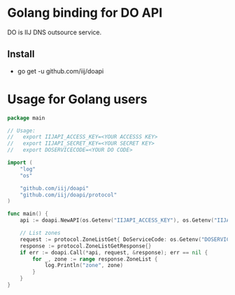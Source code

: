 # Golang binding for DO API

DO is IIJ DNS outsource service.

## Install

- go get -u github.com/iij/doapi

# Usage for Golang users

```go
package main

// Usage:
//   export IIJAPI_ACCESS_KEY=<YOUR ACCESSS KEY>
//   export IIJAPI_SECRET_KEY=<YOUR SECRET KEY>
//   export DOSERVICECODE=<YOUR DO CODE>

import (
	"log"
	"os"

	"github.com/iij/doapi"
	"github.com/iij/doapi/protocol"
)

func main() {
	api := doapi.NewAPI(os.Getenv("IIJAPI_ACCESS_KEY"), os.Getenv("IIJAPI_SECRET_KEY"))

    // List zones
	request := protocol.ZoneListGet{ DoServiceCode: os.Getenv("DOSERVICECODE"), }
	response := protocol.ZoneListGetResponse{}
	if err := doapi.Call(*api, request, &response); err == nil {
		for _, zone := range response.ZoneList { 
			log.Println("zone", zone)
		}
	}
}
```
